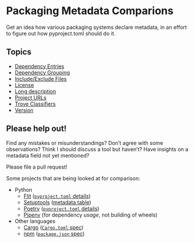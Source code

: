 # Packaging Metadata Comparions

Get an idea how various packaging systems declare metadata, in an effort to figure out how pyproject.toml should do it.

## Topics

<!-- To contributors: Do not put anything between topic_gen_start and topic_gen_finish; those are auto-generated by `script/topics_gen.py`. -->

<!-- topics_gen_start -->
* [Dependency Entries](topics/dependency-entries.md)
* [Dependency Grouping](topics/dependency-grouping.md)
* [Include/Exclude Files](topics/files.md)
* [License](topics/license.md)
* [Long description](topics/long_description.md)
* [Project URLs](topics/project_urls.md)
* [Trove Classifiers](topics/trove_classifiers.md)
* [Version](topics/version.md)
<!-- topics_gen_finish -->

## Please help out!

Find any mistakes or misunderstandings? Don’t agree with some observations? Think I should discuss a tool but haven’t? Have insights on a metadata field not yet mentioned?

Please file a pull request!

Some projects that are being looked at for comparison:

- Python
     - [Flit](https://flit.readthedocs.io/) ([`pyproject.toml` details](https://flit.readthedocs.io/en/latest/pyproject_toml.html))
     - [Setuptools](https://setuptools.readthedocs.io) ([metadata table](https://setuptools.readthedocs.io/en/latest/setuptools.html#metadata))
     - [Poetry](https://poetry.eustace.io/) ([`pyproject.toml` details](https://poetry.eustace.io/docs/pyproject/))
     - [Pipenv](https://pipenv.kennethreitz.org) (for dependency _usage_, not building of wheels)
- Other languages
     - [Cargo](https://doc.rust-lang.org/cargo/guide/) ([`Cargo.toml` spec](https://doc.rust-lang.org/cargo/reference/manifest.html))
     - [npm](https://docs.npmjs.com/) ([`package.json` spec](https://docs.npmjs.com/files/package.json))
